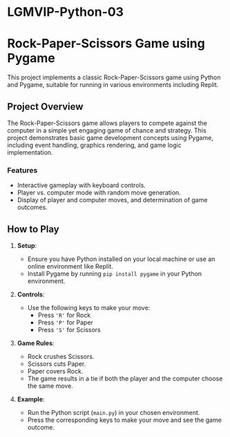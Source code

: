 # LGMVIP-Python-03
# Rock-Paper-Scissors Game using Pygame

This project implements a classic Rock-Paper-Scissors game using Python and Pygame, suitable for running in various environments including Replit.

## Project Overview

The Rock-Paper-Scissors game allows players to compete against the computer in a simple yet engaging game of chance and strategy. This project demonstrates basic game development concepts using Pygame, including event handling, graphics rendering, and game logic implementation.

### Features

- Interactive gameplay with keyboard controls.
- Player vs. computer mode with random move generation.
- Display of player and computer moves, and determination of game outcomes.

## How to Play

1. **Setup**:
   - Ensure you have Python installed on your local machine or use an online environment like Replit.
   - Install Pygame by running `pip install pygame` in your Python environment.

2. **Controls**:
   - Use the following keys to make your move:
     - Press `'R'` for Rock
     - Press `'P'` for Paper
     - Press `'S'` for Scissors

3. **Game Rules**:
   - Rock crushes Scissors.
   - Scissors cuts Paper.
   - Paper covers Rock.
   - The game results in a tie if both the player and the computer choose the same move.

4. **Example**:
   - Run the Python script (`main.py`) in your chosen environment.
   - Press the corresponding keys to make your move and see the game outcome.

